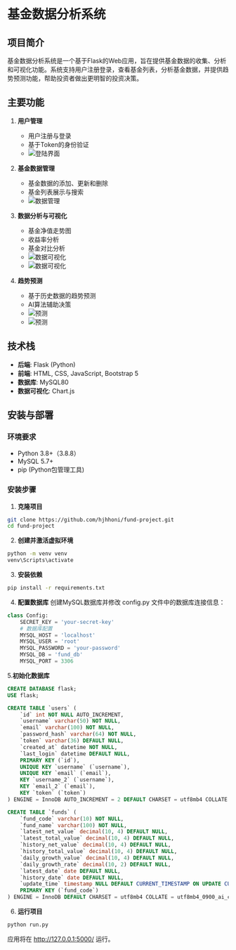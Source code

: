 # 基金数据分析系统

## 项目简介

基金数据分析系统是一个基于Flask的Web应用，旨在提供基金数据的收集、分析和可视化功能。系统支持用户注册登录，查看基金列表，分析基金数据，并提供趋势预测功能，帮助投资者做出更明智的投资决策。

## 主要功能

1. **用户管理**
   - 用户注册与登录
   - 基于Token的身份验证
   - ![登陆界面](https://img.alicdn.com/bao/uploaded/i4/O1CN01bnNuUt1GEj7fOjECk_!!4611686018427383567-53-fleamarket.heic_Q90.jpg_.webp)

2. **基金数据管理**
   - 基金数据的添加、更新和删除
   - 基金列表展示与搜索
   - ![数据管理](https://img.alicdn.com/bao/uploaded/i3/O1CN01PJXNG01GEjAS217ev_!!4611686018427383567-53-fleamarket.heic_Q90.jpg_.webp)

3. **数据分析与可视化**
   - 基金净值走势图
   - 收益率分析
   - 基金对比分析
   - ![数据可视化](https://img.alicdn.com/bao/uploaded/i3/O1CN01GfvtrX1GEj7iglbm6_!!4611686018427383567-53-fleamarket.heic_Q90.jpg_.webp)
   - ![数据可视化](https://img.alicdn.com/bao/uploaded/i4/O1CN01fidt0Z1GEj7gGyGrZ_!!4611686018427383567-53-fleamarket.heic_Q90.jpg_.webp)

4. **趋势预测**
   - 基于历史数据的趋势预测
   - AI算法辅助决策
   - ![预测](https://img.alicdn.com/bao/uploaded/i3/O1CN01GfvtrX1GEj7iglbm6_!!4611686018427383567-53-fleamarket.heic_Q90.jpg_.webp)
   - ![预测](https://img.alicdn.com/bao/uploaded/i4/O1CN01m5ha931GEj7gVnTvm_!!4611686018427383567-53-fleamarket.heic_Q90.jpg_.webp)

## 技术栈

- **后端**: Flask (Python)
- **前端**: HTML, CSS, JavaScript, Bootstrap 5
- **数据库**: MySQL80
- **数据可视化**: Chart.js

## 安装与部署

### 环境要求

- Python 3.8+（3.8.8）
- MySQL 5.7+
- pip (Python包管理工具)

### 安装步骤

1. **克隆项目**

```bash
git clone https://github.com/hjhhoni/fund-project.git
cd fund-project
```
2. **创建并激活虚拟环境**

```bash
python -m venv venv
venv\Scripts\activate
```

3. **安装依赖**
```bash
pip install -r requirements.txt
```

4. **配置数据库**
创建MySQL数据库并修改 config.py 文件中的数据库连接信息：
```python
class Config:
    SECRET_KEY = 'your-secret-key'
    # 数据库配置
    MYSQL_HOST = 'localhost'
    MYSQL_USER = 'root'
    MYSQL_PASSWORD = 'your-password'
    MYSQL_DB = 'fund_db'
    MYSQL_PORT = 3306

```

5.**初始化数据库**
```sql
CREATE DATABASE flask;
USE flask;

CREATE TABLE `users` (
    `id` int NOT NULL AUTO_INCREMENT,
    `username` varchar(50) NOT NULL,
    `email` varchar(100) NOT NULL,
    `password_hash` varchar(64) NOT NULL,
    `token` varchar(36) DEFAULT NULL,
    `created_at` datetime NOT NULL,
    `last_login` datetime DEFAULT NULL,
    PRIMARY KEY (`id`),
    UNIQUE KEY `username` (`username`),
    UNIQUE KEY `email` (`email`),
    KEY `username_2` (`username`),
    KEY `email_2` (`email`),
    KEY `token` (`token`)
) ENGINE = InnoDB AUTO_INCREMENT = 2 DEFAULT CHARSET = utf8mb4 COLLATE = utf8mb4_0900_ai_ci

CREATE TABLE `funds` (
    `fund_code` varchar(10) NOT NULL,
    `fund_name` varchar(100) NOT NULL,
    `latest_net_value` decimal(10, 4) DEFAULT NULL,
    `latest_total_value` decimal(10, 4) DEFAULT NULL,
    `history_net_value` decimal(10, 4) DEFAULT NULL,
    `history_total_value` decimal(10, 4) DEFAULT NULL,
    `daily_growth_value` decimal(10, 4) DEFAULT NULL,
    `daily_growth_rate` decimal(10, 2) DEFAULT NULL,
    `latest_date` date DEFAULT NULL,
    `history_date` date DEFAULT NULL,
    `update_time` timestamp NULL DEFAULT CURRENT_TIMESTAMP ON UPDATE CURRENT_TIMESTAMP,
    PRIMARY KEY (`fund_code`)
) ENGINE = InnoDB DEFAULT CHARSET = utf8mb4 COLLATE = utf8mb4_0900_ai_ci
```
6. **运行项目**
```bash
python run.py
```
应用将在 http://127.0.0.1:5000/ 运行。
